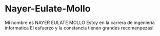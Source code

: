 # Nayer-Eulate-Mollo
Mi nombre es NAYER EULATE MOLLO
Estoy en la carrera de ingenieria informatica
El esfuerzo y la constancia tienen grandes recomenpezas!
